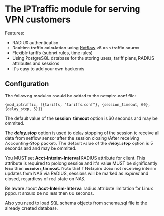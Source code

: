 The IPTraffic module for serving VPN customers
==============================================

Features:

* RADIUS authentication
* Realtime traffic calculation using [Netflow](http://en.wikipedia.org/wiki/Netflow) v5 as a traffic source
* Flexible tariffs (subnet rules, time rules)
* Using PostgreSQL database for the storing users, tariff plans, RADIUS attributes and sessions
* It's easy to add your own backends

Configuration
-------------

The following modules should be added to the netspire.conf file:

    {mod_iptraffic, [{tariffs, "tariffs.conf"}, {session_timeout, 60}, {delay_stop, 5}]}

The default value of the **session_timeout** option is 60 seconds and may be ommited.

The ***delay_stop*** option is used to delay stopping of the session to receive all data from netflow sensor after the session closing (After receiving Accounting-Stop packet).
The default value of the ***delay_stop*** option is 5 seconds and and may be ommited.

You MUST set **Acct-Interim-Interval** RADIUS attribute for client. This attribute is required to prolong session and it's value MUST be significantly less than **session_timeout**.
Note that if Netspire does not receiving interim updates from NAS via RADIUS, sessions will be marked as *expired* and closed, regardless of real state on NAS.

Be aware about **Acct-Interim-Interval** radius attribute limitation for Linux pppd. It should be no less then 60 seconds.

Also you need to load SQL schema objects from schema.sql file to the already created database.
